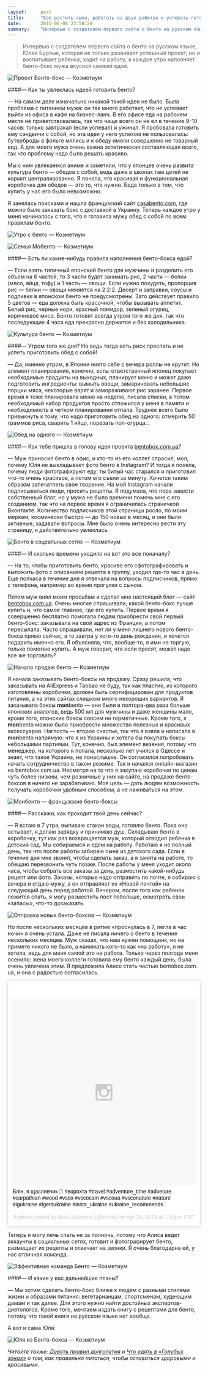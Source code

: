 ```yaml
---
layout:     post
title:      "Как растить сына, работать на двух работах и успевать готовить мужу бенто по утрам"
date:       2015-06-08 23:50:29
summary:    "Интервью с создателем первого сайта о бенто на русском языке, Юлей Бурлык, которая не только развивает успешный проект, но и воспитывает ребенка, ходит на работу, а каждое утро наполняет бенто-бокс мужа вкусной свежей едой."
---
```


> Интервью с создателем первого сайта о бенто на русском языке, Юлей Бурлык, которая не только развивает успешный проект, но и воспитывает ребенка, ходит на работу, а каждое утро наполняет бенто-бокс мужа вкусной свежей едой.

![Проект Бенто-бокс — Козметиум](https://dl.dropboxusercontent.com/u/4402725/kozmetium/2015-06-08/DSCF1726.jpg)

####— Как ты увлеклась идеей готовить бенто?

— На самом деле изначально никакой такой идеи не было. Была проблема с питанием мужа: он так много работает, что не успевает выйти из офиса в кафе на бизнес-ланч. В его офисе еда на рабочем месте не приветствовалась, так что чаще всего он не ел в течение 9-10 часов: только завтракал (если успевал) и ужинал. Я пробовала готовить ему сэндвичи с собой, но эта идея у него успехом не пользовалась: бутерброды в фольге мялись и к обеду имели совершенно не товарный вид. А для моего мужа очень важна эстетическая составляющая всего, так что проблему надо было решать красиво.

Мы с ним увлекаемся аниме и заметили, что у японцев очень развита культура бенто — обедов с собой, ведь даже в школах там детей не кормят централизованно. Я поняла, что красивая и функциональная коробочка для обедов — это то, что нужно. Беда только в том, что купить у нас его было невозможно.

Я занялась поисками и нашла французский сайт [casabento.com](https://casabento.com/shop/en/), где можно было заказать бокс с доставкой в Украину. Теперь каждое утро у меня начиналось с того, что я готовила мужу обед с собой по всем правилам бенто.

![Утро с бенто — Козметиум](https://dl.dropboxusercontent.com/u/4402725/kozmetium/2015-06-08/bento-651.jpg)

![Семья Мобенто — Козметиум](https://dl.dropboxusercontent.com/u/4402725/kozmetium/2015-06-08/semya-monbento.jpg)

####— Есть ли какие-нибудь правила наполнения бенто-бокса едой?

— Если взять типичный японский бенто для мужчины и разделить его объем на 6 частей, то 3 части будет занимать рис, 2 части — белки (мясо, яйца, тофу) и 1 часть — овощи. Если нужно похудеть, пропорция рис — белки — овощи меняется на 2:2:2. Десерт и заправки, соусы и подливки в японском бенто не предусмотрены. Зато действует правило 5 цветов — еда должна быть красочной, чтобы вызывать аппетит. Белый рис, черные нори, красный помидор, зеленый огурец, коричневое мясо. Бенто готовят всегда утром того же дня, так что последующие 4 часа еда прекрасно держится и без холодильника.

![Культура бенто — Козметиум](https://dl.dropboxusercontent.com/u/4402725/kozmetium/2015-06-08/DSCF3516.jpg)

####— Утром того же дня? Но ведь тогда есть риск проспать и не успеть приготовить обед с собой!

— Да, именно утром, в Японии никто себе с вечера роллы не крутит. Но элемент планирования, конечно, есть: ответственный японец покупает необходимые продукты на выходных, планирует меню и может даже подготовить ингредиенты: вымыть овощи, замариновать небольшие порции мяса, некоторые варят и замораживают рис заранее. Первое время я тоже планировала меню на неделю, писала списки, а потом необходимый набор продуктов просто отложился у меня в памяти и необходимость в четком планировании отпала. Труднее всего было привыкнуть к тому, что надо приготовить обед на одного: отмерить 50 граммов риса, сварить 1 яйцо, порезать пол-огурца...

![Обед на одного — Козметиум](https://dl.dropboxusercontent.com/u/4402725/kozmetium/2015-06-08/DSC_0162.jpg)

####— Как тебе пришла в голову идея проекта [bentobox.com.ua](http://bentobox.com.ua)?

— Муж приносил бенто в офис, и кто-то из его коллег спросил, мол, почему Юля не выкладывает фото бенто в Instagram? И тогда я поняла, почему люди фотографируют еду: ты битый час старался и приготовил что-то очень красивое, а потом его съели за минуту. Хочется таким образом запечатлеть свое творение. На мой Instagram начали подписываться люди, просить рецепты. Я подумала, что пора завести собственный блог, но у мужа не было времени помочь мне с его созданием, так что на первое время я ограничилась страничкой Вконтакте. Количество подписчиков этой страницы росло, по моим меркам, космически быстро &shy;— до 150 новых в месяц, и они были активные, задавали вопросы. Мне было очень интересно вести эту страницу, я действительно увлеклась.

![Бенто в соцеальных сетях — Козметиум](https://dl.dropboxusercontent.com/u/4402725/kozmetium/2015-06-08/DSC_0439site.jpg)

####— И сколько времени уходило на вот это все поначалу?

— На то, чтобы приготовить бенто, красиво его сфотографировать и выложить фото с описанием рецепта в группу, уходил где-то час в день. Еще полчаса в течение дня я отвечала на вопросы подписчиков, прямо с телефона, например во время прогулки с сыном.

Потом муж внял моим просьбам и сделал мне настоящий блог — сайт [bentobox.com.ua](http://bentobox.com.ua). Очень многие спрашивали, какой бенто-бокс лучше купить и, что самое главное, где его купить. Первое время я совершенно бесплатно помогала людям приобрести свой первый бенто-бокс: заказывала на свой адрес из Франции, а потом пересылала. Часто спрашивали, нет ли у меня лишнего нового бенто-бокса прямо сейчас, а то завтра у кого-то день рождения, и хочется подарить именно его. Я объясняла, что, вообще-то, я ими не торгую, только помогаю купить. А муж говорит, что если просят, может надо все же торговать?

![Начало продаж бенто — Козметиум](https://dl.dropboxusercontent.com/u/4402725/kozmetium/2015-06-08/DSC_0599insta.jpg)

Я начала заказывать бенто-боксы на продажу. Сразу решила, что заказывать на AliExpress и Taobao не буду, так как пластик, из которого изготовлены коробочки, должен быть сертифицирован для продуктов питания, а на этих сайтах слишком много нехороших вариантов. Я заказывала боксы **mon**bento — они были в полтора-два раза больше японских аналогов, ведь 500 мл для мужчины и даже женщины мало, кроме того, японские боксы совсем не герметичные. Кроме того, к **mon**bento можно было приобрести множество полезных и красивых аксессуаров.
Наглость — второе счастье, так что я взяла и написала в **mon**bento напрямую: что я из Украины и хотела бы покупать боксы небольшими партиями. Тут, конечно, был элемент везения, потому что менеджер, на которого я попала, несколько лет учился в Одессе и знает, что такое Украина, не понаслышке. Он согласился попробовать начать сотрудничество в таком режиме. Так и начался онлайн-магазин на bentobox.com.ua. Несмотря на то что я закупаю коробочки по ценам чуть более низким, чем розничные у них на сайте, на продаже бенто-боксов я ничего не зарабатываю. Моя цель — дать людям возможность получать коробочки удобным способом, а не наживаться на этом.

![Монбенто — французские бенто-боксы](https://dl.dropboxusercontent.com/u/4402725/kozmetium/2015-06-08/DSC_0030site.jpg)

####— Расскажи, как проходит твой день сейчас?

— Я встаю в 7 утра, выпиваю стакан воды, готовлю бенто. Пока оно остывает, я делаю зарядку и принимаю душ. Складываю бенто в коробочку, тут как раз возвращается муж, который отводил ребенка в детский сад. Мы собираемся и едем на работу. Работаю я не полный день, так что после работы забираю сына из детского сада. Если в течение дня мне звонят, чтобы сделать заказ, а я занята на работе, то обещаю перезвонить чуть позже. После работы у меня уходит около часа, чтобы собрать все заказы за день, разместить какой-нибудь рецепт или фото. Заказы, которые надо отправить по почте, я собираю с вечера и отдаю мужу, а он отправляет их «Новой почтой» на следующий день перед работой. Вечером, после того как ребенок ложится спать, я могу разместить пост побольше, осмотреть свои «запасы», что-то дозаказать.

![Отправка новых бенто-боксов — Козметиум](https://dl.dropboxusercontent.com/u/4402725/kozmetium/2015-06-08/DSCF4868site.jpg)

Но после нескольких месяцев в ритме «проснулась в 7, легла в час ночи» я очень устала. Даже не писала ничего о бенто в течение нескольких месяцев. Муж сказал, что нам нужен помощник, но на примете никого не было, а нанимать кого-то как «на работу», я не хотела, ведь для меня самой это не работа. Только через полгода меня осенило: жена моего коллеги готовила ему бенто каждый день, была очень увлечена этим. Я предложила Алисе стать частью bentobox.com. ua, и она с радостью согласилась.

<blockquote class="instagram-media" data-instgrm-captioned data-instgrm-version="4" style=" background:#FFF; border:0; border-radius:3px; box-shadow:0 0 1px 0 rgba(0,0,0,0.5),0 1px 10px 0 rgba(0,0,0,0.15); margin: 1px; max-width:658px; padding:0; width:99.375%; width:-webkit-calc(100% - 2px); width:calc(100% - 2px);"><div style="padding:8px;"> <div style=" background:#F8F8F8; line-height:0; margin-top:40px; padding:50% 0; text-align:center; width:100%;"> <div style=" background:url(data:image/png;base64,iVBORw0KGgoAAAANSUhEUgAAACwAAAAsCAMAAAApWqozAAAAGFBMVEUiIiI9PT0eHh4gIB4hIBkcHBwcHBwcHBydr+JQAAAACHRSTlMABA4YHyQsM5jtaMwAAADfSURBVDjL7ZVBEgMhCAQBAf//42xcNbpAqakcM0ftUmFAAIBE81IqBJdS3lS6zs3bIpB9WED3YYXFPmHRfT8sgyrCP1x8uEUxLMzNWElFOYCV6mHWWwMzdPEKHlhLw7NWJqkHc4uIZphavDzA2JPzUDsBZziNae2S6owH8xPmX8G7zzgKEOPUoYHvGz1TBCxMkd3kwNVbU0gKHkx+iZILf77IofhrY1nYFnB/lQPb79drWOyJVa/DAvg9B/rLB4cC+Nqgdz/TvBbBnr6GBReqn/nRmDgaQEej7WhonozjF+Y2I/fZou/qAAAAAElFTkSuQmCC); display:block; height:44px; margin:0 auto -44px; position:relative; top:-22px; width:44px;"></div></div> <p style=" margin:8px 0 0 0; padding:0 4px;"> <a href="https://instagram.com/p/16Tabsstbt/" style=" color:#000; font-family:Arial,sans-serif; font-size:14px; font-style:normal; font-weight:normal; line-height:17px; text-decoration:none; word-wrap:break-word;" target="_top">Блін, я щасливчик 🐙 #ворохта #travel #adventure_time #adveture #carpathian #wood #vsco #vscocam #vscoua #vsconature #nature #igukraine #igersukraine #insta_ukraine #ukraine_recommends</a></p> <p style=" color:#c9c8cd; font-family:Arial,sans-serif; font-size:14px; line-height:17px; margin-bottom:0; margin-top:8px; overflow:hidden; padding:8px 0 7px; text-align:center; text-overflow:ellipsis; white-space:nowrap;">A photo posted by Alisa Zatuchna (@cefeia) on <time style=" font-family:Arial,sans-serif; font-size:14px; line-height:17px;" datetime="2015-04-25T20:16:30+00:00">Apr 25, 2015 at 1:16pm PDT</time></p></div></blockquote>
<script async defer src="//platform.instagram.com/en_US/embeds.js"></script>

Теперь я могу лечь спать не за полночь, потому что Алиса ведет аккаунты в социальных сетях, готовит и фотографирует бенто, размещает их рецепты и отвечает на звонки. Я очень благодарна ей, у нас отличная команда.


![Эффективная команда Бенто — Козметиум](https://dl.dropboxusercontent.com/u/4402725/kozmetium/2015-06-08/DSC_0030site.jpg)

####— И какие у вас дальнейшие планы?

— Мы хотим сделать бенто-бокс ближе к людям с разными стилями жизни и образами питания: вегетарианцам, спортсменам, худеющим дамам и так далее. Для этого нужно найти достойных экспертов-диетологов. Кроме того, мечтаем издать книгу с рецептами для бенто, потому что такой книги на русском языке нет вообще.

А вот и сама Юля:

![Юля из Бенто-бокса — Козметиум](https://dl.dropboxusercontent.com/u/4402725/kozmetium/2015-06-08/sr9OxxBEtu_a1H3fPHadgZOsoEssO9TCep1tz-Uln8E.jpeg)

_Читайте также: [Девять правил долголетия](/2015/04/08/pravila-dolgoletiya-chto-delat-chtoby-jit-dolshe/) и [Что едять в «Голубых зонах»](/2015/04/16/pravila-dolgoletiya-chto-est-chtoby-jit-dolshe/) о том, как правильно питаться, чтобы оставаться здоровыми и красивыми._